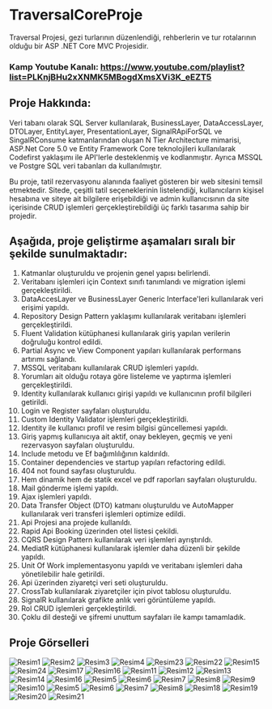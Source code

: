 # TraversalCoreProje
 Traversal Projesi, gezi turlarının düzenlendiği, rehberlerin ve tur rotalarının olduğu bir ASP .NET Core MVC Projesidir. 
 ### Kamp Youtube Kanalı: https://www.youtube.com/playlist?list=PLKnjBHu2xXNMK5MBogdXmsXVi3K_eEZT5

## Proje Hakkında: 
Veri tabanı olarak SQL Server kullanılarak, BusinessLayer, DataAccessLayer, DTOLayer, EntityLayer, PresentationLayer, SignalRApiForSQL ve SingalRConsume katmanlarından oluşan N Tier Architecture mimarisi, ASP.Net Core 5.0 ve Entity Framework Core teknolojileri kullanılarak Codefirst yaklaşımı ile API'lerle desteklenmiş ve kodlanmıştır. Ayrıca MSSQL ve Postgre SQL veri tabanları da kullanılmıştır.

Bu proje, tatil rezervasyonu alanında faaliyet gösteren bir web sitesini temsil etmektedir. Sitede, çeşitli tatil seçeneklerinin listelendiği, kullanıcıların kişisel hesabına ve siteye ait bilgilere erişebildiği ve admin kullanıcısının da site içerisinde CRUD işlemleri gerçekleştirebildiği üç farklı tasarıma sahip bir projedir.

## Aşağıda, proje geliştirme aşamaları sıralı bir şekilde sunulmaktadır:

1. Katmanlar oluşturuldu ve projenin genel yapısı belirlendi.
2. Veritabanı işlemleri için Context sınıfı tanımlandı ve migration işlemi gerçekleştirildi.
3. DataAccesLayer ve BusinessLayer Generic Interface'leri kullanılarak veri erişimi yapıldı.
4. Repository Design Pattern yaklaşımı kullanılarak veritabanı işlemleri gerçekleştirildi.
5. Fluent Validation kütüphanesi kullanılarak giriş yapılan verilerin doğruluğu kontrol edildi.
6. Partial Async ve View Component yapıları kullanılarak performans artırımı sağlandı.
7. MSSQL veritabanı kullanılarak CRUD işlemleri yapıldı.
8. Yorumları ait olduğu rotaya göre listeleme ve yaptırma işlemleri gerçekleştirildi.
9. Identity kullanılarak kullanıcı girişi yapıldı ve kullanıcının profil bilgileri getirildi.
10. Login ve Register sayfaları oluşturuldu.
11. Custom Identity Validator işlemleri gerçekleştirildi.
12. Identity ile kullanıcı profil ve resim bilgisi güncellemesi yapıldı.
13. Giriş yapmış kullanıcıya ait aktif, onay bekleyen, geçmiş ve yeni rezervasyon sayfaları oluşturuldu.
14. Include metodu ve Ef bağımlılığının kaldırıldı.
15. Container dependencies ve startup yapıları refactoring edildi.
16. 404 not found sayfası oluşturuldu.
17. Hem dinamik hem de statik excel ve pdf raporları sayfaları oluşturuldu.
18. Mail gönderme işlemi yapıldı.
19. Ajax işlemleri yapıldı.
20. Data Transfer Object (DTO) katmanı oluşturuldu ve AutoMapper kullanılarak veri transferi işlemleri optimize edildi.
21. Api Projesi ana projede kullanıldı.
22. Rapid Api Booking üzerinden otel listesi çekildi.
23. CQRS Design Pattern kullanılarak veri işlemleri ayrıştırıldı.
34. MediatR kütüphanesi kullanılarak işlemler daha düzenli bir şekilde yapıldı.
35. Unit Of Work implementasyonu yapıldı ve veritabanı işlemleri daha yönetilebilir hale getirildi.
36. Api üzerinden ziyaretçi veri seti oluşturuldu.
37. CrossTab kullanılarak ziyaretçiler için pivot tablosu oluşturuldu.
38. SignalR kullanılarak grafikte anlık veri görüntüleme yapıldı.
39. Rol CRUD işlemleri gerçekleştirildi.
40. Çoklu dil desteği ve şifremi unuttum sayfaları ile kampı tamamladık.

## Proje Görselleri
![Resim1](https://user-images.githubusercontent.com/120751470/231780072-f5d60701-0555-4267-bbe4-adf7cf4a471b.png)
![Resim2](https://user-images.githubusercontent.com/120751470/231780177-cdcbf275-dd70-4832-ba7d-6024afaf701b.png)
![Resim3](https://user-images.githubusercontent.com/120751470/231780235-ca9a0430-5b5b-4384-a6df-0cd94d8c2a2e.png)
![Resim4](https://user-images.githubusercontent.com/120751470/231780239-27b8c672-5e95-4fea-9bb6-91e8a8be0d2c.png)
![Resim23](https://user-images.githubusercontent.com/120751470/231780394-bcc4eada-bd60-451c-ba2d-07b8a7fdf9a9.png)
![Resim22](https://user-images.githubusercontent.com/120751470/231780443-b5431e77-c442-477e-a025-0dc8beac0ef2.png)
![Resim15](https://user-images.githubusercontent.com/120751470/231780513-ecda647c-54cc-4fcc-b169-407b910812f0.png)
![Resim24](https://user-images.githubusercontent.com/120751470/231780581-9b1927f4-9e4a-4099-b1da-1d7c8dd67e01.png)
![Resim17](https://user-images.githubusercontent.com/120751470/231780636-52cf44b3-4e3c-441c-a165-af3e81c29c19.png)
![Resim16](https://user-images.githubusercontent.com/120751470/231780682-eb135fe0-3d72-4507-b734-1d6141a74c05.png)
![Resim11](https://user-images.githubusercontent.com/120751470/231780779-77aaedb0-ca64-4bec-bf69-42ad1ec7f35b.png)
![Resim12](https://user-images.githubusercontent.com/120751470/231780786-07e81c18-4fac-4817-bdd3-9d9558bddb43.png)
![Resim13](https://user-images.githubusercontent.com/120751470/231780791-c2f1b6ef-8c40-44c0-b97f-25f2c4ec7f6e.png)
![Resim14](https://user-images.githubusercontent.com/120751470/231780796-7e69ca49-f061-4edb-bd29-cca02fe0e4da.png)
![Resim16](https://user-images.githubusercontent.com/120751470/231780799-6b4ea90f-10d9-4266-99a4-bf59cedf4e63.png)
![Resim5](https://user-images.githubusercontent.com/120751470/231780898-0ee64ffd-8026-42cd-8b14-1adf1ff7593f.png)
![Resim6](https://user-images.githubusercontent.com/120751470/231780903-b540f70f-c87e-44ad-9551-6f36e1c05c2b.png)
![Resim7](https://user-images.githubusercontent.com/120751470/231780904-fb4053ef-d5fc-40d1-92c6-536c0342b71b.png)
![Resim8](https://user-images.githubusercontent.com/120751470/231780909-d35dacef-1e68-44a6-8dd6-536e560da692.png)
![Resim9](https://user-images.githubusercontent.com/120751470/231780979-85edb55e-1bd8-4b16-b295-6c31bc6c1c4c.png)
![Resim10](https://user-images.githubusercontent.com/120751470/231780986-8761ce93-0c6b-4248-b743-7e7e0e1ef304.png)
![Resim5](https://user-images.githubusercontent.com/120751470/231780991-49981a5c-5081-4bee-a086-cfd654e217c8.png)
![Resim6](https://user-images.githubusercontent.com/120751470/231780995-35e45ae6-982d-4217-8659-4baabfa26b5a.png)
![Resim7](https://user-images.githubusercontent.com/120751470/231780997-950709a2-300f-407b-9075-e3e5e8bba302.png)
![Resim8](https://user-images.githubusercontent.com/120751470/231780999-f4f89f24-ca5e-4d09-8ba4-850a41b8c0d2.png)
![Resim18](https://user-images.githubusercontent.com/120751470/231781098-e5e5f35b-257f-4ee9-a859-29480934e5e0.png)
![Resim19](https://user-images.githubusercontent.com/120751470/231781102-9b7875d0-e16c-41c2-9c6a-7723b4e389a7.png)
![Resim20](https://user-images.githubusercontent.com/120751470/231781104-349dd297-539a-4ad5-9eaf-178484b99a66.png)
![Resim21](https://user-images.githubusercontent.com/120751470/231781107-aa361e53-4657-4529-8aa8-fe82c2b07c55.png)
